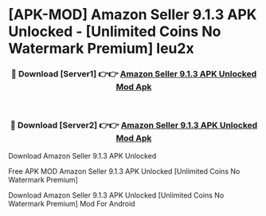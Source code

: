 # [APK-MOD] Amazon Seller 9.1.3 APK Unlocked - [Unlimited Coins No Watermark Premium] leu2x



<div align="center">
<h3>🔴 Download [Server1] 👉👉 <a href="https://momento.my/?title=Amazon_Seller_9.1.3_APK_Unlocked">Amazon Seller 9.1.3 APK Unlocked Mod Apk</a></h3><br>

<h3>🔴 Download [Server2] 👉👉 <a href="https://momento.my/?title=Amazon_Seller_9.1.3_APK_Unlocked">Amazon Seller 9.1.3 APK Unlocked Mod Apk</a></h3>
</div>



Download Amazon Seller 9.1.3 APK Unlocked 

Free APK MOD Amazon Seller 9.1.3 APK Unlocked [Unlimited Coins No Watermark Premium]

Download Amazon Seller 9.1.3 APK Unlocked [Unlimited Coins No Watermark Premium] Mod For Android
